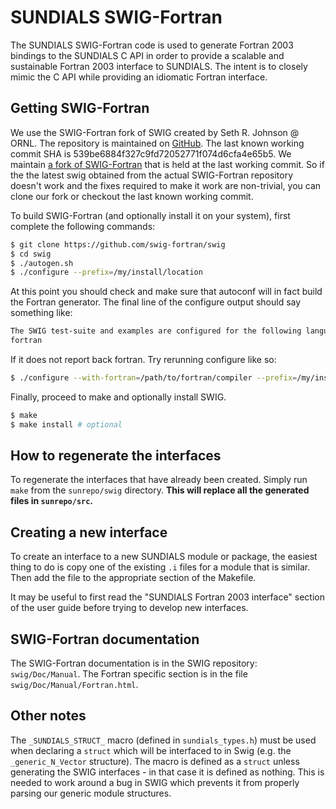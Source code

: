 SUNDIALS SWIG-Fortran
====

The SUNDIALS SWIG-Fortran code is used to generate Fortran 2003 bindings
to the SUNDIALS C API in order to provide a scalable and sustainable
Fortran 2003 interface to SUNDIALS. The intent is to closely mimic the
C API while providing an idiomatic Fortran interface. 

## Getting SWIG-Fortran

We use the SWIG-Fortran fork of SWIG created by Seth R. Johnson @ ORNL.
The repository is maintained on [GitHub](https://github.com/swig-fortran/swig).
The last known working commit SHA is 539be6884f327c9fd72052771f074d6cfa4e65b5.
We maintain [a fork of SWIG-Fortran](https://github.com/sundials-codes/swig)
that is held at the last working commit. So if the the latest swig obtained
from the actual SWIG-Fortran repository doesn't work and the fixes required
to make it work are non-trivial, you can clone our fork or checkout the last
known working commit.

To build SWIG-Fortran (and optionally install it on your system), first complete
the following commands:

```bash
$ git clone https://github.com/swig-fortran/swig
$ cd swig
$ ./autogen.sh
$ ./configure --prefix=/my/install/location
```

At this point you should check and make sure that autoconf will in fact build
the Fortran generator. The final line of the configure output should say
something like: 

```bash
The SWIG test-suite and examples are configured for the following languages:
fortran 
```

If it does not report back fortran. Try rerunning configure like so:

```bash
$ ./configure --with-fortran=/path/to/fortran/compiler --prefix=/my/install/location
```

Finally, proceed to make and optionally install SWIG.

```bash
$ make
$ make install # optional
```

## How to regenerate the interfaces

To regenerate the interfaces that have already been created. Simply run 
`make` from the `sunrepo/swig` directory. **This will replace all the
generated files in `sunrepo/src`.**


## Creating a new interface

To create an interface to a new SUNDIALS module or package, the easiest thing
to do is copy one of the existing `.i` files for a module that is similar.
Then add the file to the appropriate section of the Makefile. 

It may be useful to first read the "SUNDIALS Fortran 2003 interface" section
of the  user guide before trying to develop new interfaces.


## SWIG-Fortran documentation

The SWIG-Fortran documentation is in the SWIG repository: `swig/Doc/Manual`.
The Fortran specific section is in the file `swig/Doc/Manual/Fortran.html`.

## Other notes

The `_SUNDIALS_STRUCT_` macro (defined in `sundials_types.h`) must be used when
declaring a `struct` which will be interfaced to in Swig
(e.g. the `_generic_N_Vector` structure). The macro is defined as a `struct`
unless generating the SWIG interfaces - in that case it is defined as nothing.
This is needed to work around a bug in SWIG which prevents it from properly parsing
our generic module structures.
